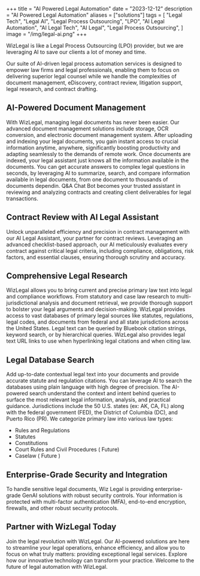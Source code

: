 +++
title = "AI Powered Legal Automation"
date = "2023-12-12"
description = "AI Powered Legal Automation"
aliases = ["solutions"]
tags = [
    "Legal Tech",
    "Legal AI",
    "Legal Process Outsourcing",
    "LPO",
    "AI Legal Automation",
    "AI Legal Tech",
    "AI Legal",
    "Legal Process Outsourcing",
]
image = "/img/legal-ai.png"
+++

WizLegal is like a Legal Process Outsourcing (LPO) provider, but we are leveraging AI to save our clients a lot of money and time.  

Our suite of AI-driven legal process automation services is designed to empower law firms and legal professionals, enabling them to focus on delivering superior legal counsel while we handle the complexities of document management, eDiscovery, contract review, litigation support, legal research, and contract drafting.

## AI-Powered Document Management

With WizLegal, managing legal documents has never been easier. Our advanced document management solutions include storage, OCR conversion, and electronic document management system. After uploading and indexing your legal documents, you gain instant access to crucial information anytime, anywhere, significantly boosting productivity and adapting seamlessly to the demands of remote work. Once documents are indexed, your legal assistant just knows all the information available in the documents. You can get accurate answers to complex legal questions in seconds, by leveraging AI to summarize, search, and compare information available in legal documents, from one document to thousands of documents dependin.  Q&A Chat Bot becomes your trusted assistant in reviewing and analyzing contracts and creating client deliverables for legal transactions.

## Contract Review with AI Legal Assistant
Unlock unparalleled efficiency and precision in contract management with our AI Legal Assistant, your partner for contract reviews. Leveraging an advanced checklist-based approach, our AI meticulously evaluates every contract against critical legal criteria, including compliance, obligations, risk factors, and essential clauses, ensuring thorough scrutiny and accuracy.  

## Comprehensive Legal Research

WizLegal allows you to bring current and precise primary law text into legal and compliance workflows.  From statutory and case law research to multi-jurisdictional analysis and document retrieval, we provide thorough support to bolster your legal arguments and decision-making. WizLegal provides access to vast databases of primary legal sources like statutes, regulations, legal codes, and documents from federal and all state jurisdictions across the United States. Legal text can be queried by Bluebook citation strings, keyword search, or by hierarchical queries.  WizLegal also provides legal text URL links to use when hyperlinking legal citations and when citing law. 

## Legal Database Search
Add up-to-date contextual legal text into your documents and provide accurate statute and regulation citations.  You can leverage AI to search the databases using plain language with high degree of precision.  The AI-powered search understand the context and intent behind queries to surface the most relevant legal information, analysis, and practical guidance. Jurisdictions include the 50 U.S. states (ex: AK, CA, FL) along with the federal government (FED), the District of Columbia (DC), and Puerto Rico (PR). We categorize primary law into various law types:
* Rules and Regulations 
* Statutes 
* Constitutions 
* Court Rules and Civil Procedures ( Future)
* Caselaw ( Future )

## Enterprise-Grade Security and Integration
To handle sensitive legal documents, Wiz Legal is providing enterprise-grade GenAI solutions with robust security controls.  Your information is protected with multi-factor authentication (MFA), end-to-end encryption, firewalls, and other robust security protocols.  

## Partner with WizLegal Today
Join the legal revolution with WizLegal. Our AI-powered solutions are here to streamline your legal operations, enhance efficiency, and allow you to focus on what truly matters: providing exceptional legal services. Explore how our innovative technology can transform your practice. Welcome to the future of legal automation with WizLegal.